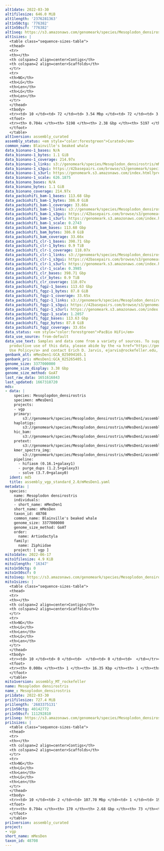 ```yaml
---
alt1date: 2022-03-30
alt1filesize: 646.0 MiB
alt1length: '2376281363'
alt1n50ctg: '776382'
alt1n50scf: '776382'
alt1seq: https://s3.amazonaws.com/genomeark/species/Mesoplodon_densirostris/mMesDen1/assembly_curated/mMesDen1.alt.cur.20220330.fasta.gz
alt1sizes: |
  <table class="sequence-sizes-table">
  <thead>
  <tr>
  <th></th>
  <th colspan=2 align=center>Contigs</th>
  <th colspan=2 align=center>Scaffolds</th>
  </tr>
  <tr>
  <th>NG</th>
  <th>LG</th>
  <th>Len</th>
  <th>LG</th>
  <th>Len</th>
  </tr>
  </thead>
  <tbody>
  <tr><td> 10 </td><td> 72 </td><td> 3.54 Mbp </td><td> 72 </td><td> 3.54 Mbp </td></tr><tr><td> 20 </td><td> 192 </td><td> 2.35 Mbp </td><td> 192 </td><td> 2.35 Mbp </td></tr><tr><td> 30 </td><td> 362 </td><td> 1.67 Mbp </td><td> 362 </td><td> 1.67 Mbp </td></tr><tr><td> 40 </td><td> 604 </td><td> 1.17 Mbp </td><td> 604 </td><td> 1.17 Mbp </td></tr><tr style="background-color:#cccccc;"><td> 50 </td><td> 958 </td><td> 0.78 Mbp </td><td> 958 </td><td> 0.78 Mbp </td></tr><tr><td> 60 </td><td> 1562 </td><td> 392.24 Kbp </td><td> 1562 </td><td> 392.24 Kbp </td></tr><tr><td> 70 </td><td> 4652 </td><td> 29.31 Kbp </td><td> 4651 </td><td> 29.35 Kbp </td></tr><tr><td> 80 </td><td> 0 </td><td>  </td><td> 0 </td><td>  </td></tr><tr><td> 90 </td><td> 0 </td><td>  </td><td> 0 </td><td>  </td></tr><tr><td> 100 </td><td> 0 </td><td>  </td><td> 0 </td><td>  </td></tr></tbody>
  <tfoot>
  <tr><th> 0.704x </th><th> 5198 </th><th> 2.38 Gbp </th><th> 5197 </th><th> 2.38 Gbp </th></tr>
  </tfoot>
  </table>
alt1version: assembly_curated
assembly_status: <em style="color:forestgreen">Curated</em>
common_name: Blainville's beaked whale
data_bionano-1_bases: N/A
data_bionano-1_bytes: 1.1 GiB
data_bionano-1_coverage: 214.97x
data_bionano-1_links: s3://genomeark/species/Mesoplodon_densirostris/mMesDen1/genomic_data/bionano/<br>
data_bionano-1_s3gui: https://42basepairs.com/browse/s3/genomeark/species/Mesoplodon_densirostris/mMesDen1/genomic_data/bionano/
data_bionano-1_s3url: https://genomeark.s3.amazonaws.com/index.html?prefix=species/Mesoplodon_densirostris/mMesDen1/genomic_data/bionano/
data_bionano-1_scale: 626.1875
data_bionano_bases: N/A
data_bionano_bytes: 1.1 GiB
data_bionano_coverage: 214.97x
data_pacbiohifi_bam-1_bases: 113.68 Gbp
data_pacbiohifi_bam-1_bytes: 386.0 GiB
data_pacbiohifi_bam-1_coverage: 33.66x
data_pacbiohifi_bam-1_links: s3://genomeark/species/Mesoplodon_densirostris/mMesDen1/genomic_data/pacbio_hifi/<br>
data_pacbiohifi_bam-1_s3gui: https://42basepairs.com/browse/s3/genomeark/species/Mesoplodon_densirostris/mMesDen1/genomic_data/pacbio_hifi/
data_pacbiohifi_bam-1_s3url: https://genomeark.s3.amazonaws.com/index.html?prefix=species/Mesoplodon_densirostris/mMesDen1/genomic_data/pacbio_hifi/
data_pacbiohifi_bam-1_scale: 0.2743
data_pacbiohifi_bam_bases: 113.68 Gbp
data_pacbiohifi_bam_bytes: 386.0 GiB
data_pacbiohifi_bam_coverage: 33.66x
data_pacbiohifi_clr-1_bases: 398.71 Gbp
data_pacbiohifi_clr-1_bytes: 0.9 TiB
data_pacbiohifi_clr-1_coverage: 118.07x
data_pacbiohifi_clr-1_links: s3://genomeark/species/Mesoplodon_densirostris/mMesDen1/genomic_data/pacbio_hifi/<br>
data_pacbiohifi_clr-1_s3gui: https://42basepairs.com/browse/s3/genomeark/species/Mesoplodon_densirostris/mMesDen1/genomic_data/pacbio_hifi/
data_pacbiohifi_clr-1_s3url: https://genomeark.s3.amazonaws.com/index.html?prefix=species/Mesoplodon_densirostris/mMesDen1/genomic_data/pacbio_hifi/
data_pacbiohifi_clr-1_scale: 0.3985
data_pacbiohifi_clr_bases: 398.71 Gbp
data_pacbiohifi_clr_bytes: 0.9 TiB
data_pacbiohifi_clr_coverage: 118.07x
data_pacbiohifi_fqgz-1_bases: 113.63 Gbp
data_pacbiohifi_fqgz-1_bytes: 87.8 GiB
data_pacbiohifi_fqgz-1_coverage: 33.65x
data_pacbiohifi_fqgz-1_links: s3://genomeark/species/Mesoplodon_densirostris/mMesDen1/genomic_data/pacbio_hifi/<br>
data_pacbiohifi_fqgz-1_s3gui: https://42basepairs.com/browse/s3/genomeark/species/Mesoplodon_densirostris/mMesDen1/genomic_data/pacbio_hifi/
data_pacbiohifi_fqgz-1_s3url: https://genomeark.s3.amazonaws.com/index.html?prefix=species/Mesoplodon_densirostris/mMesDen1/genomic_data/pacbio_hifi/
data_pacbiohifi_fqgz-1_scale: 1.2057
data_pacbiohifi_fqgz_bases: 113.63 Gbp
data_pacbiohifi_fqgz_bytes: 87.8 GiB
data_pacbiohifi_fqgz_coverage: 33.65x
data_status: <em style="color:forestgreen">PacBio HiFi</em>
data_use_source: from-default
data_use_text: Samples and data come from a variety of sources. To support fair and
  productive use of this data, please abide by the <a href="https://genome10k.soe.ucsc.edu/data-use-policies/">Data
  Use Policy</a> and contact Erich D. Jarvis, ejarvis@rockefeller.edu, with any questions.
genbank_alt: mMesDen1:GCA_025094165.1
genbank_pri: mMesDen1:GCA_025265405.1
genome_size: 3377000000
genome_size_display: 3.38 Gbp
genome_size_method: GoAT
last_raw_data: 1651616843
last_updated: 1667318720
mds:
- data: |
    species: Mesoplopdon_densirostris
    specimen: mMesDen1
    projects:
    - vgp
    primary:
        s3://genomeark/species/Mesoplodon_densirostris/mMesDen1/assembly_vgp_standard_2.0/mMesDen1.pri.asm.20220215.fasta.gz
    haplotigs:
        s3://genomeark/species/Mesoplodon_densirostris/mMesDen1/assembly_vgp_standard_2.0/mMesDen1.alt.asm.20220127.fasta.gz
    hic_bam:
        s3://genomeark/species/Mesoplodon_densirostris/mMesDen1/assembly_vgp_standard_2.0/evaluation/pretext/s2/mMesDen1_s2.bam
    pretext:
        s3://genomeark/species/Mesoplodon_densirostris/mMesDen1/assembly_vgp_standard_2.0/evaluation/pretext/s2/mMesDen1_heatmap.pretext
    kmer_spectra_img:
        s3://genomeark/species/Mesoplodon_densirostris/mMesDen1/assembly_vgp_standard_2..0/evaluation/merqury/p/mMesDen1_png/output_merqury.spectra-cn.fl.png
    pipeline:
      - hifiasm (0.16.1+galaxy1)
      - purge_dups (1.2.5+galaxy3)
      - solve (3.7.0+galaxy0)
  ident: md5
  title: assembly_vgp_standard_2.0/mMesDen1.yaml
metadata: |
  species:
    name: Mesoplodon densirostris
    individuals:
    - short_name: mMesDen1
    short_name: mMesDen
    taxon_id: 48708
    common_name: Blainville's beaked whale
    genome_size: 3377000000
    genome_size_method: GoAT
    order:
      name: Artiodactyla
    family:
      name: Ziphiidae
    project: [ vgp ]
mito1date: 2022-06-17
mito1filesize: 4.9 KiB
mito1length: '16347'
mito1n50ctg: 0
mito1n50scf: 0
mito1seq: https://s3.amazonaws.com/genomeark/species/Mesoplodon_densirostris/mMesDen1/assembly_MT_rockefeller/mMesDen1.MT.20220617.fasta.gz
mito1sizes: |
  <table class="sequence-sizes-table">
  <thead>
  <tr>
  <th></th>
  <th colspan=2 align=center>Contigs</th>
  <th colspan=2 align=center>Scaffolds</th>
  </tr>
  <tr>
  <th>NG</th>
  <th>LG</th>
  <th>Len</th>
  <th>LG</th>
  <th>Len</th>
  </tr>
  </thead>
  <tbody>
  <tr><td> 10 </td><td> 0 </td><td>  </td><td> 0 </td><td>  </td></tr><tr><td> 20 </td><td> 0 </td><td>  </td><td> 0 </td><td>  </td></tr><tr><td> 30 </td><td> 0 </td><td>  </td><td> 0 </td><td>  </td></tr><tr><td> 40 </td><td> 0 </td><td>  </td><td> 0 </td><td>  </td></tr><tr style="background-color:#cccccc;"><td> 50 </td><td> 0 </td><td style="background-color:#ff8888;">  </td><td> 0 </td><td style="background-color:#ff8888;">  </td></tr><tr><td> 60 </td><td> 0 </td><td>  </td><td> 0 </td><td>  </td></tr><tr><td> 70 </td><td> 0 </td><td>  </td><td> 0 </td><td>  </td></tr><tr><td> 80 </td><td> 0 </td><td>  </td><td> 0 </td><td>  </td></tr><tr><td> 90 </td><td> 0 </td><td>  </td><td> 0 </td><td>  </td></tr><tr><td> 100 </td><td> 0 </td><td>  </td><td> 0 </td><td>  </td></tr></tbody>
  <tfoot>
  <tr><th> 0.000x </th><th> 1 </th><th> 16.35 Kbp </th><th> 1 </th><th> 16.35 Kbp </th></tr>
  </tfoot>
  </table>
mito1version: assembly_MT_rockefeller
name: Mesoplodon densirostris
name_: Mesoplodon_densirostris
pri1date: 2022-03-30
pri1filesize: 727.4 MiB
pri1length: '2683375131'
pri1n50ctg: 40142772
pri1n50scf: 111292810
pri1seq: https://s3.amazonaws.com/genomeark/species/Mesoplodon_densirostris/mMesDen1/assembly_curated/mMesDen1.pri.cur.20220330.fasta.gz
pri1sizes: |
  <table class="sequence-sizes-table">
  <thead>
  <tr>
  <th></th>
  <th colspan=2 align=center>Contigs</th>
  <th colspan=2 align=center>Scaffolds</th>
  </tr>
  <tr>
  <th>NG</th>
  <th>LG</th>
  <th>Len</th>
  <th>LG</th>
  <th>Len</th>
  </tr>
  </thead>
  <tbody>
  <tr><td> 10 </td><td> 2 </td><td> 107.70 Mbp </td><td> 1 </td><td> 193.42 Mbp </td></tr><tr><td> 20 </td><td> 6 </td><td> 75.75 Mbp </td><td> 3 </td><td> 184.91 Mbp </td></tr><tr><td> 30 </td><td> 11 </td><td> 61.30 Mbp </td><td> 5 </td><td> 142.13 Mbp </td></tr><tr><td> 40 </td><td> 17 </td><td> 48.25 Mbp </td><td> 7 </td><td> 125.81 Mbp </td></tr><tr style="background-color:#cccccc;"><td> 50 </td><td> 25 </td><td style="background-color:#88ff88;"> 40.14 Mbp </td><td> 10 </td><td style="background-color:#88ff88;"> 111.29 Mbp </td></tr><tr><td> 60 </td><td> 34 </td><td> 31.41 Mbp </td><td> 14 </td><td> 91.99 Mbp </td></tr><tr><td> 70 </td><td> 49 </td><td> 13.31 Mbp </td><td> 17 </td><td> 78.60 Mbp </td></tr><tr><td> 80 </td><td> 0 </td><td>  </td><td> 0 </td><td>  </td></tr><tr><td> 90 </td><td> 0 </td><td>  </td><td> 0 </td><td>  </td></tr><tr><td> 100 </td><td> 0 </td><td>  </td><td> 0 </td><td>  </td></tr></tbody>
  <tfoot>
  <tr><th> 0.794x </th><th> 170 </th><th> 2.68 Gbp </th><th> 73 </th><th> 2.68 Gbp </th></tr>
  </tfoot>
  </table>
pri1version: assembly_curated
project:
- vgp
short_name: mMesDen
taxon_id: 48708
---
```

